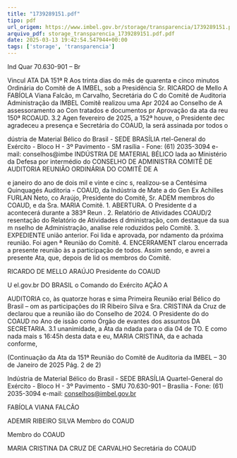 ```yaml
---
title: "1739289151.pdf"
tipo: pdf
url_origem: https://www.imbel.gov.br/storage/transparencia/1739289151.pdf
arquivo_pdf: storage_transparencia_1739289151.pdf.pdf
date: 2025-03-13 19:42:54.547944+00:00
tags: ['storage', 'transparencia']
---
```


Ind
Quar
70.630-901 – Br
 
 
Vincul
ATA DA 151ª R
Aos trinta dias do mês de
quarenta e cinco minutos
Ordinária do Comitê de A
IMBEL, sob a Presidência
Sr. RICARDO de Mello A
FABÍOLA Viana Falcão, m
Carvalho, Secretária do C
do Comitê de Auditoria
Administração da IMBEL
Comitê realizou uma Apr
2024 ao Conselho de A
assessoramento ao Con
tratados e documentos pr
Aprovação da ata da reu
150ª RCOAUD. 3.2 Agen
fevereiro de 2025, a 152ª
houve, o Presidente dec
agradeceu a presença e 
Secretária do COAUD, la
será assinada por todos o
 
 
dústria de Material Bélico do Brasil - SEDE BRASÍLIA
rtel-General do Exército - Bloco H - 3º Pavimento - SM
rasília - Fone: (61) 2035-3094 e-mail: conselhos@imbe
INDÚSTRIA DE MATERIAL BÉLICO 
lada ao Ministério da Defesa por intermédio do
CONSELHO DE ADMINISTRA
COMITÊ DE AUDITORIA
REUNIÃO ORDINÁRIA DO COMITÊ DE A
 
e janeiro do ano de dois mil e vinte e cinc
s, realizou-se a Centésima Quinquagés
Auditoria - COAUD, da Indústria de Mate
a do Gen Ex Achilles FURLAN Neto, co
Araújo, Presidente do Comitê, Sr. ADEM
membros do COAUD, e da Sra. MARIA 
Comitê. 1. ABERTURA. O Presidente d
a acontecerá durante a 383ª Reun
. 2.  Relatório de Atividades COAUD/2
resentação do Relatório de Atividades d
dministração, com destaque da sua m
nselho de Administração, analise rele
roduzidos pelo Comitê. 3. EXPEDIENTE 
união anterior. Foi lida e aprovada, por 
ndamento da próxima reunião. Foi agen
ª Reunião do Comitê. 4. ENCERRAMENT
clarou encerrada a presente reunião às
a participação de todos. Assim sendo, e
avrei a presente Ata, que, depois de lid
os membros do Comitê. 
 
 
 
RICARDO DE MELLO ARAÚJO 
Presidente do COAUD 
 
 
 
U 
el.gov.br 
DO BRASIL 
o Comando do Exército 
AÇÃO 
A 
 
AUDITORIA 
co, às quatorze horas e 
sima Primeira Reunião 
erial Bélico do Brasil – 
om as participações do 
IR Ribeiro Silva e Sra. 
CRISTINA da Cruz de 
declarou que a reunião 
ião do Conselho de 
2024. O Presidente do 
do COAUD no Ano de 
issão como Órgão de 
evantes dos assuntos 
DA SECRETARIA. 3.1 
unanimidade, a Ata da 
ndada para o dia 04 de 
TO. E como nada mais 
s 16:45h desta data e 
eu, MARIA CRISTINA, 
da e achada conforme, 

 
(Continuação da Ata da 151ª Reunião do Comitê de Auditoria da IMBEL – 30 de Janeiro de 2025 Pág. 2 de 2) 
 
Indústria de Material Bélico do Brasil - SEDE BRASÍLIA 
Quartel-General do Exército - Bloco H - 3º Pavimento - SMU 
70.630-901 – Brasília - Fone: (61) 2035-3094 e-mail: conselhos@imbel.gov.br 
 
 
 
 
FABÍOLA VIANA FALCÃO 
 
ADEMIR RIBEIRO SILVA 
Membro do COAUD 
 
 
Membro do COAUD 
 
 
 
 
 
MARIA CRISTINA DA CRUZ DE CARVALHO 
Secretária do COAUD 

